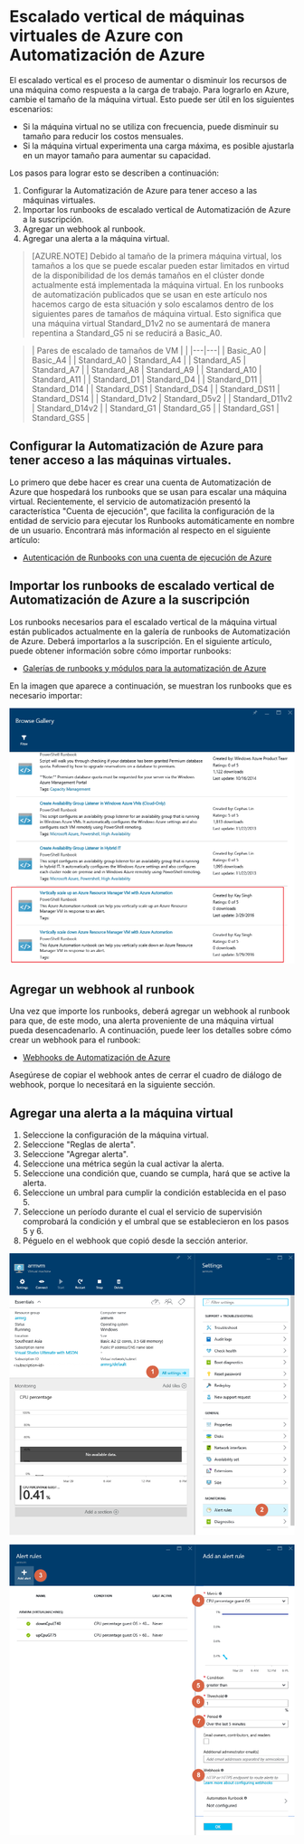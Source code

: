 <properties
	pageTitle="Escalado vertical de máquinas virtuales de Azure con Automatización de Azure | Microsoft Azure"
	description="Escalado verticalmente una máquina virtual de Windows en respuesta a las alertas de supervisión con Automatización de Azure"
	services="virtual-machines-windows"
	documentationCenter=""
	authors="singhkay"
	manager="drewm"
	editor=""
	tags="azure-resource-manager"/>

<tags
	ms.service="virtual-machines-windows"
	ms.workload="infrastructure-services"
	ms.tgt_pltfrm="vm-windows"
	ms.devlang="na"
	ms.topic="article"
	ms.date="03/29/2016"
	ms.author="singhkay"/>

# Escalado vertical de máquinas virtuales de Azure con Automatización de Azure

El escalado vertical es el proceso de aumentar o disminuir los recursos de una máquina como respuesta a la carga de trabajo. Para lograrlo en Azure, cambie el tamaño de la máquina virtual. Esto puede ser útil en los siguientes escenarios:

- Si la máquina virtual no se utiliza con frecuencia, puede disminuir su tamaño para reducir los costos mensuales.
- Si la máquina virtual experimenta una carga máxima, es posible ajustarla en un mayor tamaño para aumentar su capacidad.

Los pasos para lograr esto se describen a continuación:

1. Configurar la Automatización de Azure para tener acceso a las máquinas virtuales.
2. Importar los runbooks de escalado vertical de Automatización de Azure a la suscripción.
3. Agregar un webhook al runbook.
4. Agregar una alerta a la máquina virtual.

> [AZURE.NOTE] Debido al tamaño de la primera máquina virtual, los tamaños a los que se puede escalar pueden estar limitados en virtud de la disponibilidad de los demás tamaños en el clúster donde actualmente está implementada la máquina virtual. En los runbooks de automatización publicados que se usan en este artículo nos hacemos cargo de esta situación y solo escalamos dentro de los siguientes pares de tamaños de máquina virtual. Esto significa que una máquina virtual Standard\_D1v2 no se aumentará de manera repentina a Standard\_G5 ni se reducirá a Basic\_A0.

>| Pares de escalado de tamaños de VM | |
|---|---|
| Basic\_A0 | Basic\_A4 |
| Standard\_A0 | Standard\_A4 |
| Standard\_A5 | Standard\_A7 |
| Standard\_A8 | Standard\_A9 |
| Standard\_A10 | Standard\_A11 |
| Standard\_D1 | Standard\_D4 |
| Standard\_D11 | Standard\_D14 |
| Standard\_DS1 | Standard\_DS4 |
| Standard\_DS11 | Standard\_DS14 |
| Standard\_D1v2 | Standard\_D5v2 |
| Standard\_D11v2 | Standard\_D14v2 |
| Standard\_G1 | Standard\_G5 |
| Standard\_GS1 | Standard\_GS5 |

## Configurar la Automatización de Azure para tener acceso a las máquinas virtuales.

Lo primero que debe hacer es crear una cuenta de Automatización de Azure que hospedará los runbooks que se usan para escalar una máquina virtual. Recientemente, el servicio de automatización presentó la característica "Cuenta de ejecución", que facilita la configuración de la entidad de servicio para ejecutar los Runbooks automáticamente en nombre de un usuario. Encontrará más información al respecto en el siguiente artículo:

* [Autenticación de Runbooks con una cuenta de ejecución de Azure](../automation/automation-sec-configure-azure-runas-account.md)

## Importar los runbooks de escalado vertical de Automatización de Azure a la suscripción

Los runbooks necesarios para el escalado vertical de la máquina virtual están publicados actualmente en la galería de runbooks de Automatización de Azure. Deberá importarlos a la suscripción. En el siguiente artículo, puede obtener información sobre cómo importar runbooks:

* [Galerías de runbooks y módulos para la automatización de Azure](../automation/automation-runbook-gallery.md)

En la imagen que aparece a continuación, se muestran los runbooks que es necesario importar:

![Importar runbooks](./media/virtual-machines-vertical-scaling-automation/scale-runbooks.png)

## Agregar un webhook al runbook

Una vez que importe los runbooks, deberá agregar un webhook al runbook para que, de este modo, una alerta proveniente de una máquina virtual pueda desencadenarlo. A continuación, puede leer los detalles sobre cómo crear un webhook para el runbook:

* [Webhooks de Automatización de Azure ](../automation/automation-webhooks.md)

Asegúrese de copiar el webhook antes de cerrar el cuadro de diálogo de webhook, porque lo necesitará en la siguiente sección.

## Agregar una alerta a la máquina virtual

1. Seleccione la configuración de la máquina virtual.
2. Seleccione "Reglas de alerta".
3. Seleccione "Agregar alerta".
4. Seleccione una métrica según la cual activar la alerta.
5. Seleccione una condición que, cuando se cumpla, hará que se active la alerta.
6. Seleccione un umbral para cumplir la condición establecida en el paso 5.
7. Seleccione un período durante el cual el servicio de supervisión comprobará la condición y el umbral que se establecieron en los pasos 5 y 6.
8. Péguelo en el webhook que copió desde la sección anterior.

![Agregar alerta a máquina virtual 1](./media/virtual-machines-vertical-scaling-automation/add-alert-webhook-1.png)

![Agregar alerta a máquina virtual 2](./media/virtual-machines-vertical-scaling-automation/add-alert-webhook-2.png)

<!---HONumber=AcomDC_0601_2016-->
